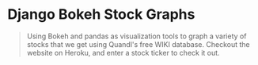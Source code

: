 # Django Bokeh Stock Graphs
> Using Bokeh and pandas as visualization tools to graph a variety of stocks that we get using Quandl's free WIKI database.
> Checkout the website on Heroku, and enter a stock ticker to check it out.
